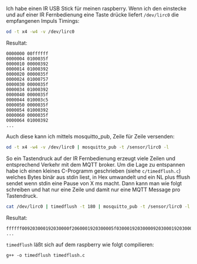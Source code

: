 Ich  habe einen IR USB Stick für meinen raspberry. Wenn ich den einstecke und auf einer IR Fernbedienung eine Taste drücke liefert
```/dev/lirc0``` die empfangenen Impuls Timings:

```bash
od -t x4 -w4 -v /dev/lirc0
```
Resultat:
```
0000000 00ffffff
0000004 0100035f
0000010 00000392
0000014 01000392
0000020 0000035f
0000024 01000757
0000030 0000035f
0000034 01000392
0000040 0000035f
0000044 010003c5
0000050 0000035f
0000054 01000392
0000060 0000035f
0000064 01000392
...
```

Auch diese kann ich mittels mosquitto_pub, Zeile für Zeile versenden:
```bash
od -t x4 -w4 -v /dev/lirc0 | mosquitto_pub -t /sensor/lirc0 -l
```

So ein Tastendruck auf der IR Fernbedienung erzeugt viele Zeilen und entsprechend Verkehr mit dem MQTT broker.
Um die Lage zu entspannen habe ich einen kleines C-Programm geschrieben (siehe ```c/timedflush.c```) welches
Bytes binär aus stdin liest, in Hex umwandelt und ein NL plus fflush sendet wenn stdin eine Pause von X ms macht.
Dann kann man wie folgt schreiben und hat nur eine Zeile und damit nur eine MQTT Message pro Tastendruck.
```bash
cat /dev/lirc0 | timedflush -t 180 | mosquitto_pub -t /sensor/lirc0 -l
```
Resultat:
```
ffffff009203000192030000f2060001920300005f0300019203000092030001920300005f0300019203000092030001920300005f0300019203000092030001920300005f030001920300005f0300019203000092030001920300005f0300012407000092030001
...
```

```timedflush``` läßt sich auf dem raspberry wie folgt compilieren:
```
g++ -o timedflush timedflush.c
```
